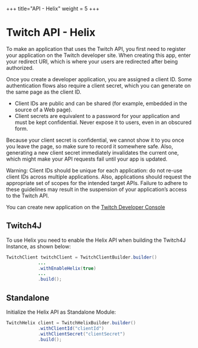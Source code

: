 +++
title="API - Helix"
weight = 5
+++

# Twitch API - Helix

To make an application that uses the Twitch API, you first need to register your application on the Twitch developer site. When creating this app, enter your redirect URI, which is where your users are redirected after being authorized.

Once you create a developer application, you are assigned a client ID. Some authentication flows also require a client secret, which you can generate on the same page as the client ID.

* Client IDs are public and can be shared (for example, embedded in the source of a Web page).
* Client secrets are equivalent to a password for your application and must be kept confidential. Never expose it to users, even in an obscured form.

Because your client secret is confidential, we cannot show it to you once you leave the page, so make sure to record it somewhere safe. Also, generating a new client secret immediately invalidates the current one, which might make your API requests fail until your app is updated.

Warning: Client IDs should be unique for each application: do not re-use client IDs across multiple applications. Also, applications should request the appropriate set of scopes for the intended target APIs. Failure to adhere to these guidelines may result in the suspension of your application’s access to the Twitch API.

You can create new application on the [Twitch Developer Console](https://glass.twitch.tv/console/apps/create)

## Twitch4J

To use Helix you need to enable the Helix API when building the Twitch4J Instance, as shown below:

```java
TwitchClient twitchClient = TwitchClientBuilder.builder()
            ...
            .withEnableHelix(true)
            ...
            .build();
```

## Standalone

Initialize the Helix API as Standalone Module:

```java
TwitchHelix client = TwitchHelixBuilder.builder()
            .withClientId("clientId")
            .withClientSecret("clientSecret")
            .build();
```
